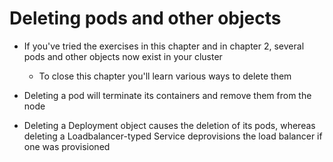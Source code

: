 # Deleting pods and other objects

* If you've tried the exercises in this chapter and in chapter 2, several pods and other objects now exist in your cluster

  * To close this chapter you'll learn various ways to delete them

* Deleting a pod will terminate its containers and remove them from the node

* Deleting a Deployment object causes the deletion of its pods, whereas deleting a Loadbalancer-typed Service deprovisions the load balancer if one was provisioned
